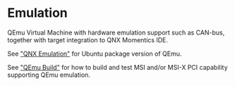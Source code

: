 # Emulation

QEmu Virtual Machine with hardware emulation support such as CAN-bus, together
with target integration to QNX Momentics IDE.

See ["QNX Emulation"](qnx710) for Ubuntu package version of QEmu.

See ["QEmu Build"](qemu-build) for how to build and test MSI and/or MSI-X PCI
capability supporting QEmu emulation.
